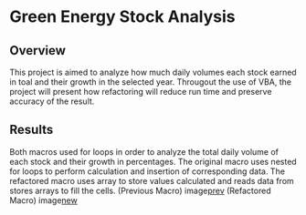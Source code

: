 # Green Energy Stock Analysis

## Overview
This project is aimed to analyze how much daily volumes each stock earned in toal and their growth in the selected year. Througout the use of VBA, the project will present how refactoring will reduce run time and preserve accuracy of the result.

## Results
Both macros used for loops in order to analyze the total daily volume of each stock and their growth in percentages. The original macro uses nested for loops to perform calculation and insertion of corresponding data. The refactored macro uses array to store values calculated and reads data from stores arrays to fill the cells.
(Previous Macro)
image[prev](https://github.com/WilliamBHW/UT-DATA-BOOT-CAMP/blob/main/Module2_Challenge%20(stocks-analysis)/Resources/Macro_Prev.png)
(Refactored Macro)
image[new](https://github.com/WilliamBHW/UT-DATA-BOOT-CAMP/blob/main/Module2_Challenge%20(stocks-analysis)/Resources/Macro_New.png)

